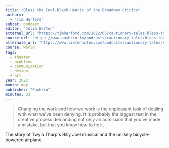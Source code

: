 ```yaml
---
title: "Bless the Coal-black Hearts of the Broadway Critics"
authors:
  - "Tim Harford"
subcat: podcast
editor: "Julia Barton"
external_url: "https://timharford.com/2022/05/cautionary-tales-bless-the-coal-black-hearts-of-the-broadway-critics/"
source_url: "https://www.pushkin.fm/podcasts/cautionary-tales/bless-the-coal-black-hearts-of-the-broadway-critics"
alternate_url: "https://www.listennotes.com/podcasts/cautionary-tales/bless-the-coal-black-hearts-lerD25Qtw6k/"
course: world
tags:
  - theater
  - problems
  - communication
  - design
  - art
year: 2022
month: may
publisher: "Pushkin"
minutes: 33
---
```


> Changing the work and how we work is the unpleasant task of dealing with what we've been denying.
It is probably the biggest test in the creative process
demanding not only an admission that you've made a mistake, but that you know how to fix it.

The story of Twyla Tharp's Billy Joel musical and the unlikely bicycle-powered airplane.
